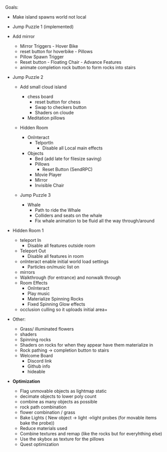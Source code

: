 Goals:

  - Make island spawns world not local
  
  - Jump Puzzle 1 (implemented)
  
   - Add mirror
     - Mirror Triggers
    - Hover Bike
      - reset button for hoverbike
    - Pillows
      - Pillow Spawn Trigger
      - Reset button
    - Floating Chair
    - Advance Features
      - animate completion rock button to form rocks into stairs
      
      
  - Jump Puzzle 2

    - Add small cloud island
      - chess board
        - reset button for chess
        - Swap to checkers button
        - Shaders on cloude
      - Meditation pillows
    - Hidden Room
        - OnInteract
            - TelportIn
              - Disable all Local main effects
        - Objects
          - Bed (add late for filesize saving)
          - Pillows
            - Reset Button (SendRPC)
          - Movie Player
          - Mirror
          - Invisible Chair


    - Jump Puzzle 3
      
      - Whale
        - Path to ride the Whale
        - Colliders and seats on the whale
        - Fix whale animation to be fluid all the way through/around
        
        
  - Hidden Room 1

      - teleport In
          - Disable all features outside room
      - Teleport Out
          - Disable all features in room
      - onInteract enable initial world load settings
          - Particles on/music list on
      - mirrors
      - Walkthrough (for entrance) and nonwalk through
      - Room Effects
          - OnInteract
          - Play music
          - Materialize Spinning Rocks
          - Fixed Spinning Glow effects
      - occlusion culling so it uploads initial area+
      
  - Other:

      - Grass/ illuminated flowers
      - shaders
      - Spinning rocks
      - Shaders on rocks for when they appear have them materialize in
      - Rock pathing -> completion button to stairs
      - Welcome Board
        - Discord link
        - Github info
        - hideable


- <b>Optimization</b>

  - Flag unmovable objects as lightmap static
  - decimate objects to lower poly count
  - combine as many objects as possible
  - rock path combination
  - flower combination / grass
  - Bake Lights ( New object -> light ->light probes (for movable items bake the probe))
  - Reduce materials used
  - Combine textures and remap (like the rocks but for everyhthing else)
  - Use the skybox as texture for the pillows
  - Quest optimization
